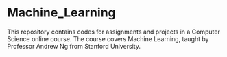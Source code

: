 # Machine_Learning
This repository contains codes for assignments and projects in a Computer Science online course. The course covers Machine Learning, taught by Professor Andrew Ng from Stanford University.
